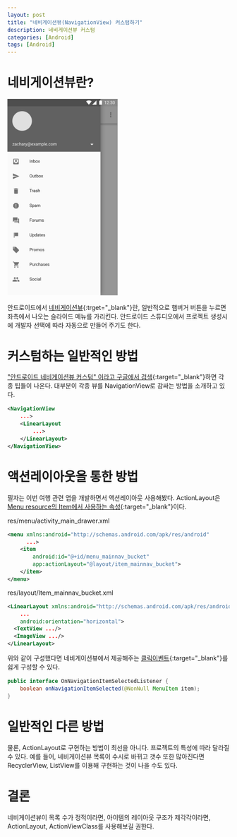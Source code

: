 ```yaml
---
layout: post
title: "네비게이션뷰(NavigationView) 커스텀하기"
description: 네비게이션뷰 커스텀
categories: [Android]
tags: [Android]
---
```


# 네비게이션뷰란?

<img src="./../images/navigation_view.svg" width="250" />

안드로이드에서 [네비게이션뷰](https://developer.android.com/reference/android/support/design/widget/NavigationView){:trget="_blank"}란, 일반적으로 햄버거 버튼을 누르면 좌측에서 나오는 슬라이드 메뉴를 가리킨다. 안드로이드 스튜디오에서 프로젝트 생성시에 개발자 선택에 따라 자동으로 만들어 주기도 한다.

# 커스텀하는 일반적인 방법

["안드로이드 네비게이션뷰 커스텀" 이라고 구글에서 검색](https://www.google.com/search?newwindow=1&ei=4GEoXJ7RGdjN-Qb0rIGwDg&q=%EC%95%88%EB%93%9C%EB%A1%9C%EC%9D%B4%EB%93%9C+%EB%84%A4%EB%B9%84%EA%B2%8C%EC%9D%B4%EC%85%98%EB%B7%B0+%EC%BB%A4%EC%8A%A4%ED%85%80&oq=%EC%95%88%EB%93%9C%EB%A1%9C%EC%9D%B4%EB%93%9C+%EB%84%A4%EB%B9%84%EA%B2%8C%EC%9D%B4%EC%85%98%EB%B7%B0+%EC%BB%A4%EC%8A%A4%ED%85%80&gs_l=psy-ab.3...0.0..2016109...0.0..0.0.0.......0....2..gws-wiz.jkBnCfp-dXo){:target="_blank"}하면 각종 팁들이 나온다. 대부분이 각종 뷰를 NavigationView로 감싸는 방법을 소개하고 있다. 

```xml
<NavigationView 
	...>
    <LinearLayout
		...>
    </LinearLayout>
</NavigationView>
```

# 액션레이아웃을 통한 방법

필자는 이번 여행 관련 앱을 개발하면서 액션레이아웃 사용해봤다. ActionLayout은 [Menu resource의 Item에서 사용하는 속성](https://developer.android.com/guide/topics/resources/menu-resource){:target="_blank"}이다.

res/menu/activity_main_drawer.xml

```xml
<menu xmlns:android="http://schemas.android.com/apk/res/android"
      ...>
    <item
		android:id="@+id/menu_mainnav_bucket"
        app:actionLayout="@layout/item_mainnav_bucket">
    </item>
</menu>
```

res/layout/Item_mainnav_bucket.xml

```xml
<LinearLayout xmlns:android="http://schemas.android.com/apk/res/android"
	...
	android:orientation="horizontal">
  <TextView .../>
  <ImageView .../>
</LinearLayout>
```

위와 같이 구성했다면 네비게이션뷰에서 제공해주는 [클릭이벤트](https://developer.android.com/reference/android/support/design/widget/NavigationView.OnNavigationItemSelectedListener){:target="_blank"}를 쉽게 구성할 수 있다.

```java
public interface OnNavigationItemSelectedListener {
	boolean onNavigationItemSelected(@NonNull MenuItem item);
}
```

# 일반적인 다른 방법

물론, ActionLayout로 구현하는 방법이 최선을 아니다. 프로젝트의 특성에 따라 달라질 수 있다. 예를 들어, 네비게이션뷰 목록이 수시로 바뀌고 갯수 또한 많아진다면 RecyclerView, ListView를 이용해 구현하는 것이 나을 수도 있다.

# 결론

네비게이션뷰이 목록 수가 정적이라면, 아이템의 레이아웃 구조가 제각각이라면, ActionLayout, ActionViewClass를 사용해보길 권한다.